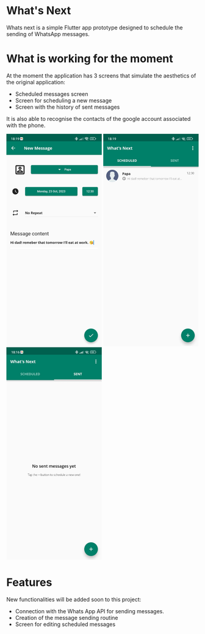 # What's Next 
Whats next is a simple Flutter app prototype designed to schedule the sending of WhatsApp messages. 

# What is working for the moment
At the moment the application has 3 screens that simulate the aesthetics of the original application:
- Scheduled messages screen
- Screen for scheduling a new message
- Screen with the history of sent messages

It is also able to recognise the contacts of the google account associated with the phone.
<div>
    <img src="New_screen.jpeg" alt="New message screen" width="250"/>
  <img src="Scheduled_screen.jpeg" alt="scheduled screen" width="250"/>
  <img src="Sent_screen.jpeg" alt="Sent screen" width="250"/>
</div>

# Features
New functionalities will be added soon to this project: 
- Connection with the Whats App API for sending messages.
- Creation of the message sending routine
- Screen for editing scheduled messages 


